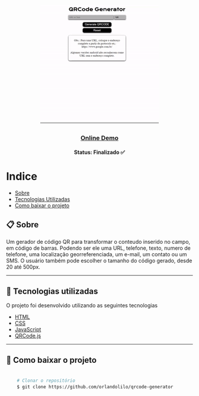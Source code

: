 

<h1 align="center">
    <img src="img/qrcode-generator-preview.gif" alt="QRCode Generator gif">
</h1>

<h3 align="center">
   <a href="https://qrcode-generat0r.netlify.app/">Online Demo</a>
</h3>

<h4 align="center"> 
	Status: Finalizado ✅
</h4>

# Indice

- [Sobre](#-sobre)
- [Tecnologias Utilizadas](#-Tecnologias-utilizadas)
- [Como baixar o projeto](#-Como-baixar-o-projeto)

## 📋 Sobre

Um gerador de código QR para transformar o conteudo inserido no campo, em código de barras. Podendo ser ele uma URL, telefone, texto, numero de telefone, uma localização georreferenciada, um e-mail, um contato ou um SMS. O usuário também pode escolher o tamanho do código gerado, desde 20 até 500px.

---


## 🚀 Tecnologias utilizadas

O projeto foi desenvolvido utilizando as seguintes tecnologias 

- [HTML](https://www.w3schools.com/html/)
- [CSS](https://www.w3schools.com/css/)
- [JavaScript](https://www.javascript.com/)
- [QRCode.js](http://davidshimjs.github.io/qrcodejs/)


---

## 📁 Como baixar o projeto

```bash

    # Clonar o repositório
    $ git clone https://github.com/orlandolilo/qrcode-generator


```